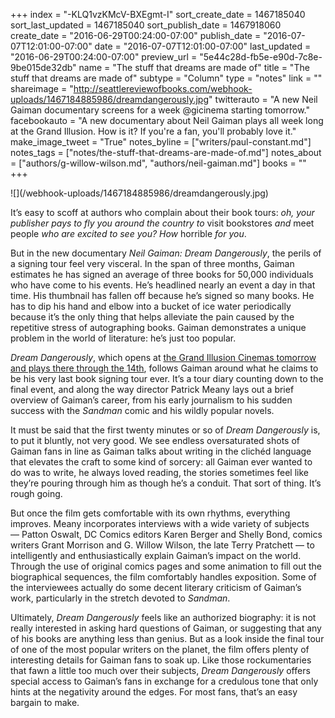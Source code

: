 +++
index = "-KLQ1vzKMcV-BXEgmt-I"
sort_create_date = 1467185040
sort_last_updated = 1467185040
sort_publish_date = 1467918060
create_date = "2016-06-29T00:24:00-07:00"
publish_date = "2016-07-07T12:01:00-07:00"
date = "2016-07-07T12:01:00-07:00"
last_updated = "2016-06-29T00:24:00-07:00"
preview_url = "5e44c28d-fb5e-e90d-7c8e-9be015de32db"
name = "The stuff that dreams are made of"
title = "The stuff that dreams are made of"
subtype = "Column"
type = "notes"
link = ""
shareimage = "http://seattlereviewofbooks.com/webhook-uploads/1467184885986/dreamdangerously.jpg"
twitterauto = "A new Neil Gaiman documentary screens for a week @gicinema starting tomorrow."
facebookauto = "A new documentary about Neil Gaiman plays all week long at the Grand Illusion. How is it? If you're a fan, you'll probably love it."
make_image_tweet = "True"
notes_byline = ["writers/paul-constant.md"]
notes_tags = ["notes/the-stuff-that-dreams-are-made-of.md"]
notes_about = ["authors/g-willow-wilson.md", "authors/neil-gaiman.md"]
books = ""
+++
<p class="image-left">![](/webhook-uploads/1467184885986/dreamdangerously.jpg)</p>

It’s easy to scoff at authors who complain about their book tours: *oh, your publisher pays to fly you around the country to* visit bookstores *and* meet people *who are excited to see you? How* horrible *for you*.

But in the new documentary *Neil Gaiman: Dream Dangerously*, the perils of a signing tour feel very visceral. In the span of three months, Gaiman estimates he has signed an average of three books for 50,000 individuals who have come to his events. He’s headlined nearly an event a day in that time. His thumbnail has fallen off because he’s signed so many books. He has to dip his hand and elbow into a bucket of ice water periodically because it’s the only thing that helps alleviate the pain caused by the repetitive stress of autographing books.  Gaiman demonstrates a unique problem in the world of literature: he’s just too popular.

*Dream Dangerously*, which opens at [the Grand Illusion Cinemas tomorrow and plays there through the 14th]( http://www.grandillusioncinema.org/),  follows Gaiman around what he claims to be his very last book signing tour ever. It’s a tour diary counting down to the final event, and along the way director Patrick Meany lays out a brief overview of Gaiman’s career, from his early journalism to his sudden success with the *Sandman* comic and his wildly popular novels.

It must be said that the first twenty minutes or so of *Dream Dangerously* is, to put it bluntly, not very good. We see endless oversaturated shots of Gaiman fans in line as Gaiman talks about writing in the clichéd language that elevates the craft to some kind of sorcery: all Gaiman ever wanted to do was to write, he always loved reading, the stories sometimes feel like they’re pouring through him as though he’s a conduit. That sort of thing. It’s rough going.

But once the film gets comfortable with its own rhythms, everything improves. Meany incorporates interviews with a wide variety of subjects — Patton Oswalt, DC Comics editors Karen Berger and Shelly Bond, comics writers Grant Morrison and G. Willow Wilson, the late Terry Pratchett — to intelligently and enthusiastically explain Gaiman’s impact on the world. Through the use of original comics pages and some animation to fill out the biographical sequences, the film comfortably handles exposition. Some of the interviewees actually do some decent literary criticism of Gaiman’s work, particularly in the stretch devoted to *Sandman*.

Ultimately, *Dream Dangerously* feels like an authorized biography: it is not really interested in asking hard questions of Gaiman, or suggesting that any of his books are anything less than genius. But as a look inside the final tour of one of the most popular writers on the planet, the film offers plenty of interesting details for Gaiman fans to soak up. Like those rockumentaries that fawn a little too much over their subjects, *Dream Dangerously* offers special access to Gaiman’s fans in exchange for a credulous tone that only hints at the negativity around the edges. For most fans, that’s an easy bargain to make.
